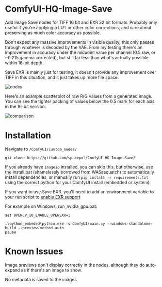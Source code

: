 # ComfyUI-HQ-Image-Save
Add Image Save nodes for TIFF 16 bit and EXR 32 bit formats. Probably only useful if you're applying a LUT or other color corrections, and care about preserving as much color accuracy as possible.

Don't expect any massive improvements in visible quality, this only passes through whatever is decoded by the VAE. From my testing there's an improvement in accuracy under the midpoint value per channel (0.5 raw, or ~0.215 gamma corrected), but still far less than what's actually possible within 16-bit depth.

Save EXR is mainly just for testing, it doesn't provide any improvement over TIFF in this situation, and it just takes up more file space.

![nodes](https://github.com/spacepxl/ComfyUI-HQ-Image-Save/assets/143970342/c385b4fc-e0cd-49e5-8679-fe7ce54854f3)

Here's an example scatterplot of raw R/G values from a generated image. You can see the tighter packing of values below the 0.5 mark for each axis in the 16-bit version:

![comparison](https://github.com/spacepxl/ComfyUI-HQ-Image-Save/assets/143970342/5838c51b-1308-41a0-9998-c7749c8e5dc4)


# Installation
Navigate to `/ComfyUI/custom_nodes/`

`git clone https://github.com/spacepxl/ComfyUI-HQ-Image-Save/`

If you already have `imageio` installed, you can skip this, but otherwise, use the install.bat (shamelessly borrowed from WASasquatch) to automatically install dependencies, or manually run `pip install -r requirements.txt` using the correct python for your ComfyUI install (embedded or system)

If you want to use Save EXR, you'll need to add an environment variable to your run script to [enable EXR support](https://github.com/opencv/opencv/issues/21928)

For example on Windows, run_nvidia_gpu.bat:

```
set OPENCV_IO_ENABLE_OPENEXR=1

.\python_embeded\python.exe -s ComfyUI\main.py --windows-standalone-build --preview-method auto
pause
```

# Known Issues

Image previews don't display correctly in the nodes, although they do auto-expand as if there's an image to show.

No metadata is saved to the images
